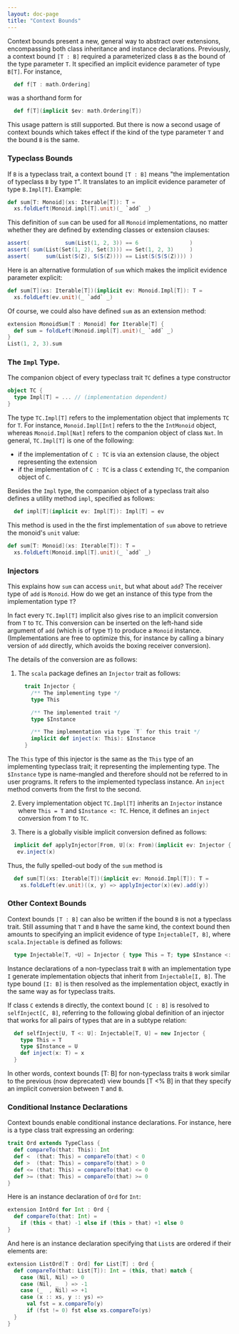 ```yaml
---
layout: doc-page
title: "Context Bounds"
---
```


Context bounds present a new, general way to abstract over extensions, encompassing both class inheritance and instance declarations. Previously, a context
bound `[T : B]` required a parameterized class `B` as the bound of the type parameter `T`.
It specified an implicit evidence parameter of type `B[T]`. For instance,
```scala
  def f[T : math.Ordering]
```
was a shorthand form for
```scala
  def f[T](implicit $ev: math.Ordering[T])
```

This usage pattern is still supported. But there is now a second usage of context bounds which takes effect if the kind of the type parameter `T` and the bound `B` is the same.

### Typeclass Bounds

If `B` is a typeclass trait, a context bound `[T : B]` means "the implementation of typeclass `B` by type `T`". It translates to an implicit evidence parameter of type
`B.Impl[T]`. Example:

```scala
def sum[T: Monoid](xs: Iterable[T]): T =
  xs.foldLeft(Monoid.impl[T].unit)(_ `add` _)
```

This definition of `sum` can be used for all `Monoid` implementations, no matter whether they are defined by extending classes or extension clauses:

```scala
assert(           sum(List(1, 2, 3)) == 6                )
assert( sum(List(Set(1, 2), Set(3))) == Set(1, 2, 3)     )
assert(     sum(List(S(Z), S(S(Z)))) == List(S(S(S(Z)))) )
```

Here is an alternative formulation of `sum` which makes the implicit evidence parameter explicit:

```scala
def sum[T](xs: Iterable[T])(implicit ev: Monoid.Impl[T]): T =
  xs.foldLeft(ev.unit)(_ `add` _)
```

Of course, we could also have defined `sum` as an extension method:

```scala
extension MonoidSum[T : Monoid] for Iterable[T] {
  def sum = foldLeft(Monoid.impl[T].unit)(_ `add` _)
}
List(1, 2, 3).sum
```

### The `Impl` Type.

The companion object of every typeclass trait `TC` defines a type constructor
```scala
object TC {
  type Impl[T] = ... // (implementation dependent)
}
```
The type `TC.Impl[T]` refers to the implementation object that implements `TC` for `T`. For instance, `Monoid.Impl[Int]` refers to the the `IntMonoid` object, whereas
`Monoid.Impl[Nat]` refers to the companion object of class `Nat`. In general, `TC.Impl[T]` is one of the following:

 - if the implementation of `C : TC` is via an extension clause, the object representing the extension
 - if the implementation of `C : TC` is a class `C` extending `TC`, the companion object of `C`.

Besides the `Impl` type, the companion object of a typeclass trait also defines a utility
method `impl`, specified as follows:
```scala
  def impl[T](implicit ev: Impl[T]): Impl[T] = ev
```
This method is used in the the first implementation of `sum` above to retrieve
the monoid's `unit` value:
```scala
def sum[T: Monoid](xs: Iterable[T]): T =
  xs.foldLeft(Monoid.impl[T].unit)(_ `add` _)
```

### Injectors

This explains how `sum` can access `unit`, but what about `add`? The receiver type of `add`
is `Monoid`. How do we get an instance of this type from the implementation type `T`?

In fact every `TC.Impl[T]` implicit also gives rise to an implicit conversion from `T` to
`TC`. This conversion can be inserted on the left-hand side argument of `add` (which is of type `T`) to produce a `Monoid` instance. (Implementations are free to optimize this, for instance by calling a binary version of `add` directly, which avoids the boxing receiver conversion).

The details of the conversion are as follows:

 1. The `scala` package defines an `Injector` trait as follows:

    ```scala
      trait Injector {
        /** The implementing type */
        type This

        /** The implemented trait */
        type $Instance

        /** The implementation via type `T` for this trait */
        implicit def inject(x: This): $Instance
      }
    ```

 The `This` type of this injector is the same as the `This` type of an implementing typeclass trait; it representing the implementing type. The `$Instance` type is name-mangled and therefore should not be referred to in user programs. It refers to the implemented typeclass instance. An `inject` method converts from the first to the second.

 2. Every implementation object `TC.Impl[T]` inherits an `Injector` instance where `This = T` and `$Instance <: TC`. Hence, it defines an `inject` conversion from `T` to `TC`.

 3. There is a globally visible implicit conversion defined as follows:

 ```scala
   implicit def applyInjector[From, U](x: From)(implicit ev: Injector { type This = From }): ev.$Instance =
    ev.inject(x)
 ```
Thus, the fully spelled-out body of the `sum` method is
```scala
  def sum[T](xs: Iterable[T])(implicit ev: Monoid.Impl[T]): T =
    xs.foldLeft(ev.unit)((x, y) => applyInjector(x)(ev).add(y))
```

### Other Context Bounds

Context bounds `[T : B]` can also be written if the bound `B` is not a typeclass trait. Still assuming that `T` and `B` have the same kind, the context bound then amounts to
specifying an implicit evidence of type `Injectable[T, B]`, where `scala.Injectable` is defined as follows:
```scala
  type Injectable[T, +U] = Injector { type This = T; type $Instance <: U }
```
Instance declarations of a non-typeclass trait `B` with an implementation type `I` generate implementation objects that inherit from `Injectable[I, B]`. The type bound `[I: B]` is then resolved as the implementation object, exactly in the same way as for typeclass traits.

If class `C` extends `B` directly, the context bound `[C : B]` is resolved to `selfInject[C, B]`, referring to the following global definition of an injector that works for all pairs of types that are in a subtype relation:
```scala
  def selfInject[U, T <: U]: Injectable[T, U] = new Injector {
    type This = T
    type $Instance = U
    def inject(x: T) = x
  }
```
In other words, context bounds [T: B] for non-typeclass traits `B` work similar to the previous (now deprecated) view bounds [T <% B] in that they specify an implicit conversion between `T` and `B`.

### Conditional Instance Declarations

Context bounds enable conditional instance declarations. For instance, here is a type class
trait expressing an ordering:

```scala
trait Ord extends TypeClass {
  def compareTo(that: This): Int
  def <  (that: This) = compareTo(that) < 0
  def >  (that: This) = compareTo(that) > 0
  def <= (that: This) = compareTo(that) <= 0
  def >= (that: This) = compareTo(that) >= 0
}
```
Here is an instance declaration of `Ord` for `Int`:

```scala
extension IntOrd for Int : Ord {
  def compareTo(that: Int) =
    if (this < that) -1 else if (this > that) +1 else 0
}
```

And here is an instance declaration specifying that `List`s are ordered if their elements are:

```scala
extension ListOrd[T : Ord] for List[T] : Ord {
  def compareTo(that: List[T]): Int = (this, that) match {
    case (Nil, Nil) => 0
    case (Nil, _  ) => -1
    case (_  , Nil) => +1
    case (x :: xs, y :: ys) =>
      val fst = x.compareTo(y)
      if (fst != 0) fst else xs.compareTo(ys)
  }
}
```
